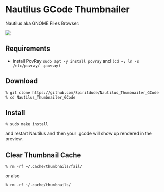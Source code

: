 # Nautilus GCode Thumbnailer

Nautilus aka GNOME Files Browser:

![](https://raw.githubusercontent.com/Spiritdude/Nautilus_Thumbnailer_GCode/master/imgs/screenshot.png)

## Requirements
- install PovRay `sudo apt -y install povray` and `(cd ~; ln -s /etc/povray/ .povray)`

## Download
```
% git clone https://github.com/Spiritdude/Nautilus_Thumbnailer_GCode
% cd Nautilus_Thumbnailer_GCode
```

## Install

```
% sudo make install
```

and restart Nautilus and then your .gcode will show up rendered in the preview.

## Clear Thumbnail Cache
```
% rm -rf ~/.cache/thumbnails/fail/
```
or also 
```
% rm -rf ~/.cache/thumbnails/
```

